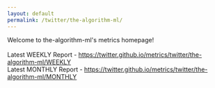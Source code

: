 ```yaml
---
layout: default
permalink: /twitter/the-algorithm-ml/
---
```

Welcome to the-algorithm-ml's metrics homepage!
<br><br>
Latest WEEKLY Report - <a href="https://twitter.github.io/metrics/twitter/the-algorithm-ml/WEEKLY">https://twitter.github.io/metrics/twitter/the-algorithm-ml/WEEKLY</a>
<br>
Latest MONTHLY Report - <a href="https://twitter.github.io/metrics/twitter/the-algorithm-ml/MONTHLY">https://twitter.github.io/metrics/twitter/the-algorithm-ml/MONTHLY</a>
<br>
